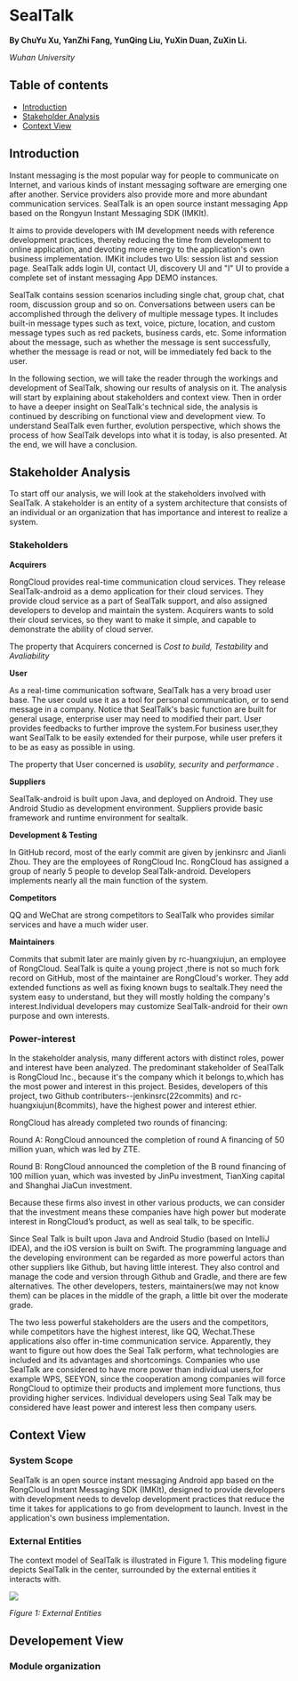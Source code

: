 # SealTalk

**By ChuYu Xu, YanZhi Fang, YunQing Liu, YuXin Duan, ZuXin Li.**

*Wuhan University*

## Table of contents

- [Introduction](#Introduction)
- [Stakeholder Analysis](#Stakeholder)
- [Context View](#Context-view)

## Introduction
Instant messaging is the most popular way for people to communicate on Internet,
and various kinds of instant messaging software are emerging one after another.
Service providers also provide more and more abundant communication services.
SealTalk is an open source instant messaging App based on the Rongyun Instant
Messaging SDK (IMKIt).

It aims to provide developers with IM development needs with reference
development practices, thereby reducing the time from development to online
application, and devoting more energy to the application's own business
implementation. IMKit includes two UIs: session list and session page. SealTalk
adds login UI, contact UI, discovery UI and "I" UI to provide a complete set of
instant messaging App DEMO instances.

SealTalk contains session scenarios including single chat, group chat, chat
room, discussion group and so on. Conversations between users can be
accomplished through the delivery of multiple message types. It includes
built-in message types such as text, voice, picture, location, and custom
message types such as red packets, business cards, etc. Some information about
the message, such as whether the message is sent successfully, whether the
message is read or not, will be immediately fed back to the user.

In the following section, we will take the reader through the workings and
development of SealTalk, showing our results of analysis on it. The analysis
will start by explaining about stakeholders and context view. Then in order to
have a deeper insight on SealTalk's technical side, the analysis is continued by
describing on functional view and development view. To understand SealTalk even
further, evolution perspective, which shows the process of how SealTalk develops
into what it is today, is also presented. At the end, we will have a conclusion.

## <span name="Stakeholder">Stakeholder Analysis</span>
To start off our analysis, we will look at the stakeholders involved with
SealTalk. A stakeholder is an entity of a system architecture that consists of an individual
or an organization that has importance and interest to realize a system.

### Stakeholders

**Acquirers**

RongCloud provides real-time communication cloud services. They release
SealTalk-android as a demo application for their cloud services. They provide cloud service as a part of SealTalk support, and also assigned developers to develop and maintain the system.
Acquirers wants to sold their cloud services, so they want to make it simple, 
and capable to demonstrate the ability of cloud server. 

The property that Acquirers concerned is *Cost to build, Testability* and *Avaliability*  

**User**

As a real-time communication software, SealTalk has a very broad user base. The
user could use it as a tool for personal communication, or to send message in a
company. Notice that SealTalk's basic function are built for general usage,
enterprise user may need to modified their part. User provides feedbacks to further 
improve the system.For business user,they want SealTalk
to be easily extended for their purpose, while user prefers it to be as easy as possible in using.

The property that User concerned is *usablity, security* and *performance* .


**Suppliers**

SealTalk-android is built upon Java, and deployed on Android. They use Android
Studio as development environment. Suppliers provide basic framework and runtime environment for sealtalk.

**Development & Testing**

In GitHub record, most of the early commit are
given by jenkinsrc and Jianli Zhou. They are the employees of RongCloud Inc. 
RongCloud has assigned a group of nearly 5 people to develop SealTalk-android.
Developers implements nearly all the main function of the system.

**Competitors**

QQ and WeChat are strong competitors to SealTalk who provides similar services
and have a much wider user.

**Maintainers**

Commits that submit later are mainly given by rc-huangxiujun, an employee of
RongCloud. SealTalk is quite a young project ,there is not so much fork record on GitHub, most of the maintainer are RongCloud's worker. They add extended functions as well as fixing known bugs to sealtalk.They need the system easy to understand, but they will mostly holding the company's interest.Individual developers may customize SealTalk-android for their own purpose and own interests.

### Power-interest

In the stakeholder analysis, many different actors with distinct roles, power
and interest have been analyzed. The predominant stakeholder of SealTalk is
RongCloud Inc., because it's the company which it belongs to,which has the most power and interest in this project. Besides, developers of this project, two Github contributers--jenkinsrc(22commits) and rc-huangxiujun(8commits), have the highest power and interest ethier.

RongCloud has already completed two rounds of financing:

Round A: RongCloud announced the completion of round A financing of 50 million
yuan, which was led by ZTE.

Round B: RongCloud announced the completion of the B round financing of 100
million yuan, which was invested by JinPu investment, TianXing capital and
Shanghai JiaCun investment.

Because these firms also invest in other various products, we can consider that
the investment means these companies have high power but moderate interest in
RongCloud’s product, as well as seal talk, to be specific.

Since Seal Talk is built upon Java and Android Studio (based on IntelliJ IDEA), and the iOS version is built on Swift.
The programming language and the developing environment can be regarded as more
powerful actors than other suppliers like Github, but having little interest. They also control and manage the code and version through Github and Gradle, and there are few alternatives.
The other developers, testers, maintainers(we may not know them) can be places in the middle of the graph, a little bit over the moderate grade.

The two less powerful stakeholders are the users and the
competitors, while competitors have the highest interest, like QQ, Wechat.These applications also offer in-time communication service. Apparently, they want
to figure out how does the Seal Talk perform, what technologies are included and
its advantages and shortcomings. Companies who use SealTalk are considered to
have more power than individual users,for example WPS, SEEYON, since the cooperation among companies will force RongCloud to optimize their products and implement more functions,
thus providing higher services. 
Individual developers using Seal Talk may be considered have least power and interest less then company users.

## Context View
### System Scope

SealTalk is an open source instant messaging Android app based on the RongCloud
Instant Messaging SDK (IMKIt), designed to provide developers with development
needs to develop development practices that reduce the time it takes for
applications to go from development to launch. Invest in the application's own
business implementation.

### External Entities

The context model of SealTalk is illustrated in Figure 1. This modeling figure
depicts SealTalk in the center, surrounded by the external entities it interacts
with.

![](https://s2.ax1x.com/2019/10/14/KS0EjS.png)

*Figure 1: External Entities*


## Developement View

### Module organization
